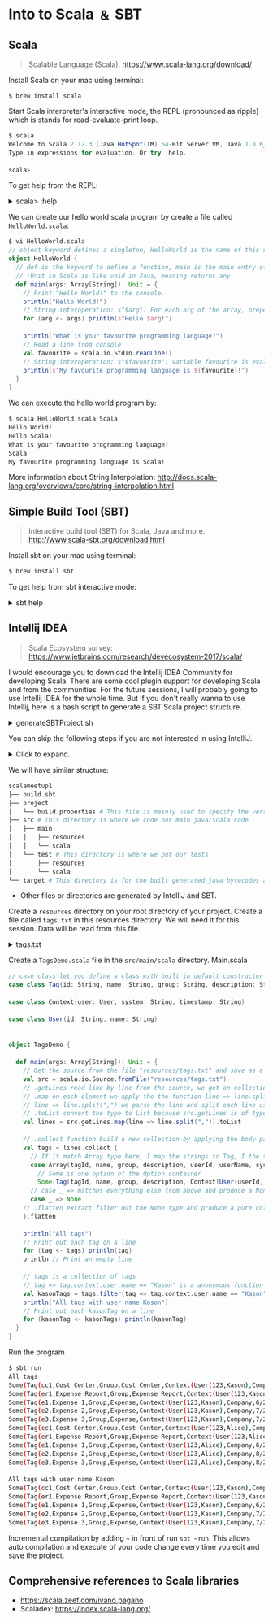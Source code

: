 # Into to Scala &#65120; SBT

## Scala

> Scalable Language (Scala).
> https://www.scala-lang.org/download/

Install Scala on your mac using terminal:
```
$ brew install scala
```
Start Scala interpreter's interactive mode, the REPL (pronounced as ripple) which is stands for read-evaluate-print loop.
```scala
$ scala
Welcome to Scala 2.12.3 (Java HotSpot(TM) 64-Bit Server VM, Java 1.8.0_65).
Type in expressions for evaluation. Or try :help.

scala>
```
To get help from the REPL:

<details>
  <summary>scala> :help</summary>
  
  ```scala
  scala> :help
  All commands can be abbreviated, e.g., :he instead of :help.
  :edit <id>|<line>        edit history
  :help [command]          print this summary or command-specific help
  :history [num]           show the history (optional num is commands to show)
  :h? <string>             search the history
  :imports [name name ...] show import history, identifying sources of names
  :implicits [-v]          show the implicits in scope
  :javap <path|class>      disassemble a file or class name
  :line <id>|<line>        place line(s) at the end of history
  :load <path>             interpret lines in a file
  :paste [-raw] [path]     enter paste mode or paste a file
  :power                   enable power user mode
  :quit                    exit the interpreter
  :replay [options]        reset the repl and replay all previous commands
  :require <path>          add a jar to the classpath
  :reset [options]         reset the repl to its initial state, forgetting all session entries
  :save <path>             save replayable session to a file
  :sh <command line>       run a shell command (result is implicitly => List[String])
  :settings <options>      update compiler options, if possible; see reset
  :silent                  disable/enable automatic printing of results
  :type [-v] <expr>        display the type of an expression without evaluating it
  :kind [-v] <type>        display the kind of a type. see also :help kind
  :warnings                show the suppressed warnings from the most recent line which had any
  ```
</details>


We can create our hello world scala program by create a file called `HelloWorld.scala`:
```scala
$ vi HelloWorld.scala
// object keyword defines a singleton, HelloWorld is the name of this singleton.
object HelloWorld {
  // def is the keyword to define a function, main is the main entry of this program. args is array of string like java, you can pass in some string to this program.
  // :Unit in Scala is like void in Java, meaning returns any
  def main(args: Array[String]): Unit = { 
    // Print "Hello World!" to the console.
    println("Hello World!")
    // String interoperation: s"$arg": For each arg of the array, prepend Hello to it and append ! at the end and print it out.
    for (arg <- args) println(s"Hello $arg!")
     
    println("What is your favourite programming language?")
    // Read a line from console
    val favourite = scala.io.StdIn.readLine()
    // String interoperation: s"$favourite": variable favourite is evaluated first and then put back to the string
    println(s"My favourite programming language is ${favourite}!")
  }
}
```
We can execute the hello world program by:
```bash
$ scala HelloWorld.scala Scala
Hello World!
Hello Scala!
What is your favourite programming language?
Scala
My favourite programming language is Scala!
```
More information about String Interpolation: http://docs.scala-lang.org/overviews/core/string-interpolation.html

## Simple Build Tool (SBT)

> Interactive build tool (SBT) for Scala, Java and more. 
> http://www.scala-sbt.org/download.html

Install sbt on your mac using terminal:
```bash
$ brew install sbt
```
To get help from sbt interactive mode:
<details>
  <summary>sbt help</summary>
  
  ```bash
  $ sbt
  > help
  
    help                                    Displays this help message or prints detailed help on requested commands (run 'help <command>').
    completions                             Displays a list of completions for the given argument string (run 'completions <string>').
    about                                   Displays basic information about sbt and the build.
    tasks                                   Lists the tasks defined for the current project.
    settings                                Lists the settings defined for the current project.
    reload                                  (Re)loads the current project or changes to plugins project or returns from it.
    projects                                Lists the names of available projects or temporarily adds/removes extra builds to the session.
    project                                 Displays the current project or changes to the provided `project`.
    set [every] <setting>                   Evaluates a Setting and applies it to the current project.
    session                                 Manipulates session settings.  For details, run 'help session'.
    inspect [uses|tree|definitions] <key>   Prints the value for 'key', the defining scope, delegates, related definitions, and dependencies.
    <log-level>                             Sets the logging level to 'log-level'.  Valid levels: debug, info, warn, error
    plugins                                 Lists currently available plugins.
    ; <command> (; <command>)*              Runs the provided semicolon-separated commands.
    ~ <command>                             Executes the specified command whenever source files change.
    last                                    Displays output from a previous command or the output from a specific task.
    last-grep                               Shows lines from the last output for 'key' that match 'pattern'.
    export <tasks>+                         Executes tasks and displays the equivalent command lines.
    exit                                    Terminates the build.
    --<command>                             Schedules a command to run before other commands on startup.
    show <key>                              Displays the result of evaluating the setting or task associated with 'key'.
    all <task>+                             Executes all of the specified tasks concurrently.
  
  More command help available using 'help <command>' for:
    !, +, ++, <, alias, append, apply, eval, iflast, onFailure, reboot, shell
  
  ```
  
</details>

## Intellij IDEA

> Scala Ecosystem survey: https://www.jetbrains.com/research/devecosystem-2017/scala/

I would encourage you to download the Intellij IDEA Community for developing Scala. There are some cool plugin support for developing Scala and from the communities.
For the future sessions, I will probably going to use Intellij IDEA for the whole time.
But if you don't really wanna to use Intellij, here is a bash script to generate a SBT Scala project structure.
<details>
  <summary>generateSBTProject.sh</summary>

```bash
$ vi generateSBTProject.sh
#!/bin/sh
NAME=$1
PROJECT_VERSION=$2
SCALA_VERSION=$3
 
if [ ! $# == 3 ];then
    echo "Usage: generateSBTProject [project_name] [project_version] [scala_version]"
    echo "You must specify the sbt project name, project version and scala version of a file/directory to be removed."
    echo ""
    exit 1
fi
 
mkdir ${NAME}
cd ${NAME}
mkdir -p src/{main,test}/{java,resources,scala}
mkdir project target
echo 'sbt.version=0.13.15' > project/build.properties
 
# create an initial build.sbt file
echo "name := "${NAME}"
version := "${PROJECT_VERSION}"
scalaVersion := "${SCALA_VERSION}"" > build.sbt
```
</details>


You can skip the following steps if you are not interested in using IntelliJ.
<details>
  <summary>Click to expand.</summary>

For IntelliJ IDEA user, create a new project by select Scala > SBT and click Next:
![SelectSBT](https://github.com/kasonchan/scalameetups/blob/scalameetup1/scalameetup1/images/SelectSBT.png)

Enter the project name scalameetup1 and click OK and you will have a project like this.
![scalameetup1](https://github.com/kasonchan/scalameetups/blob/scalameetup1/scalameetup1/images/scalameetup1.png)

</details>


We will have similar structure:
```bash
scalameetup1
├── build.sbt
├── project
│   └── build.properties # This file is mainly used to specify the version of sbt
├── src # This directory is where we code our main java/scala code
│   ├── main
│   │   ├── resources
│   │   └── scala
│   └── test # This directory is where we put our tests
│       ├── resources
│       └── scala
└── target # This directory is for the built generated java bytecodes and classes
```
- Other files or directories are generated by IntelliJ and SBT.

Create a `resources` directory on your root directory of your project. Create a 
file called `tags.txt` in this resources directory. We will need it for this 
session. Data will be read from this file.
<details>
  <summary>tags.txt</summary

  ```
  cc1,Cost Center,Group,Cost Center,123,Kason,Company,7/21
  er1,Expense Report,Group,Expense Report,123,Kason,Company,3/21
  e1,Expense 1,Group,Expense,123,Kason,Company,6/21
  e2,Expense 2,Group,Expense,123,Kason,Company,7/21
  e3,Expense 3,Group,Expense,123,Kason,Company,7/21
  cc1,Cost Center,Group,Cost Center,123,Alice,Company,8/20
  er1,Expense Report,Group,Expense Report,123,Alice,Company,5/21
  e1,Expense 1,Group,Expense,123,Alice,Company,6/21
  e2,Expense 2,Group,Expense,123,Alice,Company,8/20
  e3,Expense 3,Group,Expense,123,Alice,Company,8/20
  ```

</details>

Create a `TagsDemo.scala` file in the `src/main/scala` directory.
Main.scala

```scala
// case class let you define a class with built in default constructor of the parameters and getter method. hashcode, equals, toString are come for free and they are serializable by default. You do not need the new keyword to instantiate the class as in line 19 Tag(...).
case class Tag(id: String, name: String, group: String, description: String, context: Context)
 
case class Context(user: User, system: String, timestamp: String)
 
case class User(id: String, name: String)
 
 
object TagsDemo {
 
  def main(args: Array[String]): Unit = {
    // Get the source from the file "resources/tags.txt" and save as a immutable value src
    val src = scala.io.Source.fromFile("resources/tags.txt")
    // .getLines read line by line from the source, we get an collection of strings
    // .map on each element we apply the the function line => line.split(",")
    // line => line.split(",") we parse the line and split each line using "," as delimiter to collection of strings
    // .toList convert the type to List because src.getLines is of type of Iterator
    val lines = src.getLines.map(line => line.split(",")).toList
 
    // .collect function build a new collection by applying the body partial function to each elements in this case, we want to transform data to Tags
    val tags = lines.collect {
      // If it match Array type here, I map the strings to Tag, I the strings in the Array differently to distinguish them easily
      case Array(tagId, name, group, description, userId, userName, system, timestamp) =>
        // Some is one option of the Option container
        Some(Tag(tagId, name, group, description, Context(User(userId, userName), system, timestamp)))
      // case _ => matches everything else from above and produce a None, None is one option of the Option container/monand
      case _ => None
    // .flatten extract filter out the None type and produce a pure collection of Tag
    }.flatten
 
    println("All tags")
    // Print out each tag on a line
    for (tag <- tags) println(tag)
    println // Print an empty line
 
    // tags is a collection of tags
    // tag => tag.context.user.name == "Kason" is a anonymous function that returns true if user name match "Kason" otherwise returns false
    val kasonTags = tags.filter(tag => tag.context.user.name == "Kason")
    println("All tags with user name Kason")
    // Print out each kasonTag on a line
    for (kasonTag <- kasonTags) println(kasonTag)
  }
}
```

Run the program
```bash
$ sbt run
All tags
Some(Tag(cc1,Cost Center,Group,Cost Center,Context(User(123,Kason),Company,7/21)))
Some(Tag(er1,Expense Report,Group,Expense Report,Context(User(123,Kason),Company,3/21)))
Some(Tag(e1,Expense 1,Group,Expense,Context(User(123,Kason),Company,6/21)))
Some(Tag(e2,Expense 2,Group,Expense,Context(User(123,Kason),Company,7/21)))
Some(Tag(e3,Expense 3,Group,Expense,Context(User(123,Kason),Company,7/21)))
Some(Tag(cc1,Cost Center,Group,Cost Center,Context(User(123,Alice),Company,8/20)))
Some(Tag(er1,Expense Report,Group,Expense Report,Context(User(123,Alice),Company,5/21)))
Some(Tag(e1,Expense 1,Group,Expense,Context(User(123,Alice),Company,6/21)))
Some(Tag(e2,Expense 2,Group,Expense,Context(User(123,Alice),Company,8/20)))
Some(Tag(e3,Expense 3,Group,Expense,Context(User(123,Alice),Company,8/20)))
 
All tags with user name Kason
Some(Tag(cc1,Cost Center,Group,Cost Center,Context(User(123,Kason),Company,7/21)))
Some(Tag(er1,Expense Report,Group,Expense Report,Context(User(123,Kason),Company,3/21)))
Some(Tag(e1,Expense 1,Group,Expense,Context(User(123,Kason),Company,6/21)))
Some(Tag(e2,Expense 2,Group,Expense,Context(User(123,Kason),Company,7/21)))
Some(Tag(e3,Expense 3,Group,Expense,Context(User(123,Kason),Company,7/21)))
```

Incremental compilation by adding `~` in front of run `sbt ~run`. This allows auto compilation and execute of your code change every time you edit and save the project.

## Comprehensive references to Scala libraries

- https://scala.zeef.com/ivano.pagano
- Scaladex: https://index.scala-lang.org/
